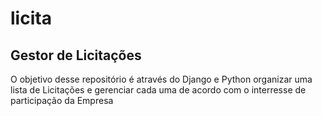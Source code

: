 # licita
## Gestor de Licitações

O objetivo desse repositório é através do Django e Python organizar uma lista de Licitações e gerenciar cada uma de acordo com o interresse de participação da Empresa

